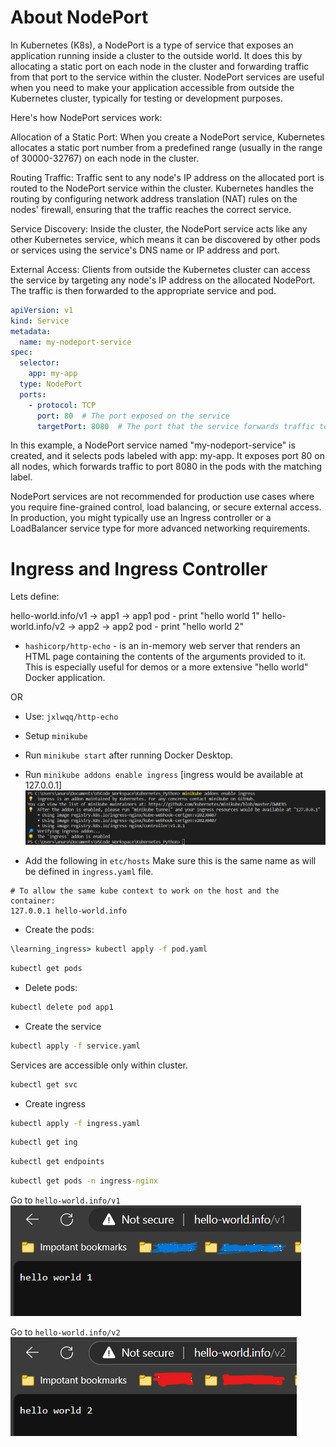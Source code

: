 # About NodePort

In Kubernetes (K8s), a NodePort is a type of service that exposes an application running inside a cluster to the outside world. It does this by allocating a static port on each node in the cluster and forwarding traffic from that port to the service within the cluster. NodePort services are useful when you need to make your application accessible from outside the Kubernetes cluster, typically for testing or development purposes.

Here's how NodePort services work:

Allocation of a Static Port: When you create a NodePort service, Kubernetes allocates a static port number from a predefined range (usually in the range of 30000-32767) on each node in the cluster.

Routing Traffic: Traffic sent to any node's IP address on the allocated port is routed to the NodePort service within the cluster. Kubernetes handles the routing by configuring network address translation (NAT) rules on the nodes' firewall, ensuring that the traffic reaches the correct service.

Service Discovery: Inside the cluster, the NodePort service acts like any other Kubernetes service, which means it can be discovered by other pods or services using the service's DNS name or IP address and port.

External Access: Clients from outside the Kubernetes cluster can access the service by targeting any node's IP address on the allocated NodePort. The traffic is then forwarded to the appropriate service and pod.

```yaml
apiVersion: v1
kind: Service
metadata:
  name: my-nodeport-service
spec:
  selector:
    app: my-app
  type: NodePort
  ports:
    - protocol: TCP
      port: 80  # The port exposed on the service
      targetPort: 8080  # The port that the service forwards traffic to in pods

```

In this example, a NodePort service named "my-nodeport-service" is created, and it selects pods labeled with app: my-app. It exposes port 80 on all nodes, which forwards traffic to port 8080 in the pods with the matching label.

NodePort services are not recommended for production use cases where you require fine-grained control, load balancing, or secure external access. In production, you might typically use an Ingress controller or a LoadBalancer service type for more advanced networking requirements.

# Ingress and Ingress Controller

Lets define:

hello-world.info/v1 -> app1 -> app1 pod - print "hello world 1"
hello-world.info/v2 -> app2 -> app2 pod - print "hello world 2"

- `hashicorp/http-echo` -  is an in-memory web server that renders an HTML page containing the contents of the arguments provided to it. This is especially useful for demos or a more extensive "hello world" Docker application.

OR

- Use: `jxlwqq/http-echo`

- Setup `minikube`
- Run `minikube start` after running Docker Desktop.
- Run `minikube addons enable ingress` [ingress would be available at 127.0.0.1]
![Alt text](image.png)
- Add the following in `etc/hosts`
Make sure this is the same name as will be defined in `ingress.yaml` file.
```
# To allow the same kube context to work on the host and the container:
127.0.0.1 hello-world.info
```

- Create the pods:
```cmd
\learning_ingress> kubectl apply -f pod.yaml
```
```cmd
kubectl get pods
```
- Delete pods:
```cmd
kubectl delete pod app1
```

- Create the service
```cmd
kubectl apply -f service.yaml
```
Services are accessible only within cluster.
```cmd
kubectl get svc
```

- Create ingress
```cmd
kubectl apply -f ingress.yaml
```
```cmd
kubectl get ing
```
```cmd
kubectl get endpoints
```
```cmd
kubectl get pods -n ingress-nginx
```

Go to `hello-world.info/v1`
![Alt text](image-1.png)

Go to `hello-world.info/v2`
![Alt text](image-2.png)